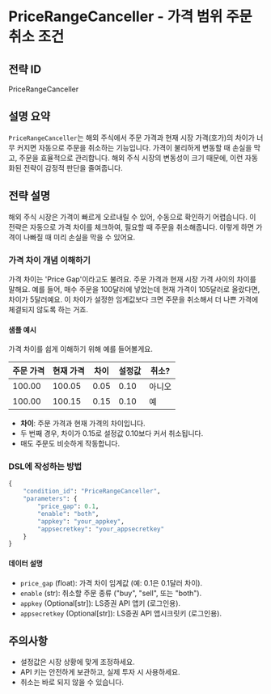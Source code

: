 # PriceRangeCanceller - 가격 범위 주문 취소 조건

## 전략 ID
PriceRangeCanceller

## 설명 요약

`PriceRangeCanceller`는 해외 주식에서 주문 가격과 현재 시장 가격(호가)의 차이가 너무 커지면 자동으로 주문을 취소하는 기능입니다. 가격이 불리하게 변동할 때 손실을 막고, 주문을 효율적으로 관리합니다. 해외 주식 시장의 변동성이 크기 때문에, 이런 자동화된 전략이 감정적 판단을 줄여줍니다.

## 전략 설명

해외 주식 시장은 가격이 빠르게 오르내릴 수 있어, 수동으로 확인하기 어렵습니다. 이 전략은 자동으로 가격 차이를 체크하여, 필요할 때 주문을 취소해줍니다. 이렇게 하면 가격이 나빠질 때 미리 손실을 막을 수 있어요.

### 가격 차이 개념 이해하기

가격 차이는 'Price Gap'이라고도 불려요. 주문 가격과 현재 시장 가격 사이의 차이를 말해요. 예를 들어, 매수 주문을 100달러에 넣었는데 현재 가격이 105달러로 올랐다면, 차이가 5달러예요. 이 차이가 설정한 임계값보다 크면 주문을 취소해서 더 나쁜 가격에 체결되지 않도록 하는 거죠.

#### 샘플 예시

가격 차이를 쉽게 이해하기 위해 예를 들어볼게요.

| 주문 가격 | 현재 가격 | 차이 | 설정값 | 취소? |
|-----------|-----------|------|--------|------|
| 100.00    | 100.05    | 0.05 | 0.10   | 아니오 |
| 100.00    | 100.15    | 0.15 | 0.10   | 예 |

- **차이**: 주문 가격과 현재 가격의 차이입니다.
- 두 번째 경우, 차이가 0.15로 설정값 0.10보다 커서 취소됩니다.
- 매도 주문도 비슷하게 작동합니다.

### DSL에 작성하는 방법
```python
{
    "condition_id": "PriceRangeCanceller",
    "parameters": {
        "price_gap": 0.1,
        "enable": "both",
        "appkey": "your_appkey",
        "appsecretkey": "your_appsecretkey"
    }
}
```

#### 데이터 설명
- `price_gap` (float): 가격 차이 임계값 (예: 0.1은 0.1달러 차이).
- `enable` (str): 취소할 주문 종류 ("buy", "sell", 또는 "both").
- `appkey` (Optional[str]): LS증권 API 앱키 (로그인용).
- `appsecretkey` (Optional[str]): LS증권 API 앱시크릿키 (로그인용).

## 주의사항
- 설정값은 시장 상황에 맞게 조정하세요.
- API 키는 안전하게 보관하고, 실제 투자 시 사용하세요.
- 취소는 바로 되지 않을 수 있습니다.